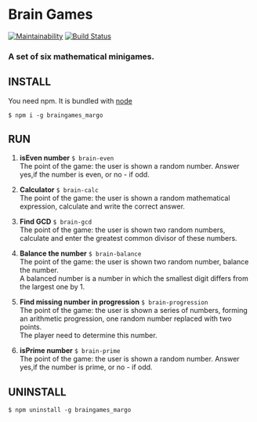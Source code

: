 # Brain Games

[![Maintainability](https://api.codeclimate.com/v1/badges/3cbf734dd6a22095861d/maintainability)](https://codeclimate.com/github/NimfaMargo/brain_games_hexlet/maintainability)
[![Build Status](https://travis-ci.com/NimfaMargo/project-lvl1-s268.svg?branch=master)](https://travis-ci.com/NimfaMargo/project-lvl1-s268)

### A set of six mathematical minigames.

## INSTALL
You need npm. It is bundled with [node](https://nodejs.org/en/download/)

```
$ npm i -g braingames_margo
```                                    
## RUN

1. **isEven number** `$ brain-even`                          
The point of the game: the user is shown a random number. Answer yes,if the number is even, or no - if odd.

2. **Calculator** `$ brain-calc`       
The point of the game: the user is shown a random mathematical expression, calculate and write the correct answer.

3. **Find GCD** `$ brain-gcd`           
The point of the game: the user is shown two random numbers, calculate and enter the greatest common divisor of these numbers.

4. **Balance the number** `$ brain-balance`             
The point of the game: the user is shown two random number, balance the number.   
A balanced number is a number in which the smallest digit differs from the largest one by 1.

5. **Find missing number in progression** `$ brain-progression`         
The point of the game: the user is shown a series of numbers, forming an arithmetic progression, one random number replaced with two points.   
The player need to determine this number.   

6. **isPrime number** `$ brain-prime`             
The point of the game: the user is shown a random number. Answer yes,if the number is prime, or no - if odd.


## UNINSTALL

```
$ npm uninstall -g braingames_margo
```    
